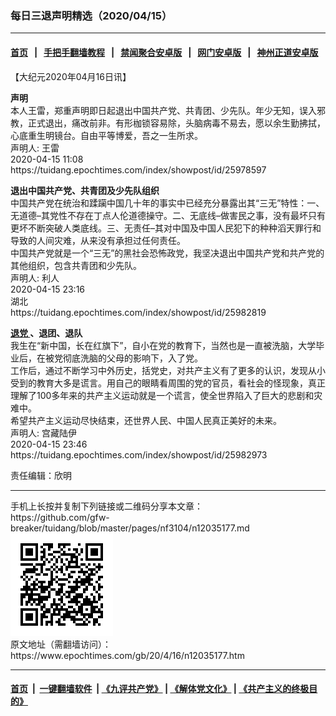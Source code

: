 ### 每日三退声明精选（2020/04/15）
------------------------

#### [首页](https://github.com/gfw-breaker/banned-news1/blob/master/README.md) &nbsp;&nbsp;|&nbsp;&nbsp; [手把手翻墙教程](https://github.com/gfw-breaker/guides/wiki) &nbsp;&nbsp;|&nbsp;&nbsp; [禁闻聚合安卓版](https://github.com/gfw-breaker/bn-android) &nbsp;&nbsp;|&nbsp;&nbsp; [网门安卓版](https://github.com/oGate2/oGate) &nbsp;&nbsp;|&nbsp;&nbsp; [神州正道安卓版](https://github.com/SzzdOgate/update) 



<div class="post_content" id="artbody" itemprop="articleBody">
 <!-- article content begin -->
 <p>
  【大纪元2020年04月16日讯】
 </p>
 <p>
  <strong>
   声明
  </strong>
  <br/>
  本人王雷，郑重声明即日起退出中国共产党、共青团、少先队。年少无知，误入邪教，正式退出，痛改前非。有形枷锁容易除，头脑病毒不易去，愿以余生勤拂拭，心底重生明镜台。自由平等博爱，吾之一生所求。
  <br/>
  声明人: 王雷
  <br/>
  2020-04-15 11:08
  <br/>
  https://tuidang.epochtimes.com/index/showpost/id/25978597
 </p>
 <p>
  <strong>
   退出中国共产党、共青团及少先队组织
  </strong>
  <br/>
  中国共产党在统治和蹂躏中国几十年的事实中已经充分暴露出其“三无”特性：一、无道德–其党性不存在丁点人伦道德操守。二、无底线–做害民之事，没有最坏只有更坏不断突破人类底线。三、无责任–其对中国及中国人民犯下的种种滔天罪行和导致的人间灾难，从来没有承担过任何责任。
  <br/>
  中国共产党就是一个“三无”的黑社会恐怖政党，我坚决退出中国共产党和共产党的其他组织，包含共青团和少先队。
  <br/>
  声明人: 利人
  <br/>
  2020-04-15 23:16
  <br/>
  湖北
  <br/>
  https://tuidang.epochtimes.com/index/showpost/id/25982819
 </p>
 <p>
  <strong>
   <a href="https://www.epochtimes.com/gb/tag/%E9%80%80%E5%85%9A.html">
    退党
   </a>
   、退团、退队
  </strong>
  <br/>
  我生在“新中国，长在红旗下”，自小在党的教育下，当然也是一直被洗脑，大学毕业后，在被党彻底洗脑的父母的影响下，入了党。
  <br/>
  工作后，通过不断学习中外历史，括党史，对共产主义有了更多的认识，发现从小受到的教育大多是谎言。用自己的眼睛看周围的党的官员，看社会的怪现象，真正理解了100多年来的共产主义运动就是一个谎言，使全世界陷入了巨大的悲剧和灾难中。
  <br/>
  希望共产主义运动尽快结束，还世界人民、中国人民真正美好的未来。
  <br/>
  声明人: 宫藏陆伊
  <br/>
  2020-04-15 23:46
  <br/>
  https://tuidang.epochtimes.com/index/showpost/id/25982973
 </p>
 <p>
  责任编辑：欣明
 </p>
 <!-- article content end -->
 <div id="below_article_ad">
 </div>
</div>

<hr/>
手机上长按并复制下列链接或二维码分享本文章：<br/>
https://github.com/gfw-breaker/tuidang/blob/master/pages/nf3104/n12035177.md <br/>
<a href='https://github.com/gfw-breaker/tuidang/blob/master/pages/nf3104/n12035177.md'><img src='https://github.com/gfw-breaker/tuidang/blob/master/pages/nf3104/n12035177.md.png'/></a> <br/>
原文地址（需翻墙访问）：https://www.epochtimes.com/gb/20/4/16/n12035177.htm


------------------------
#### [首页](https://github.com/gfw-breaker/banned-news/blob/master/README.md) &nbsp;|&nbsp; [一键翻墙软件](https://github.com/gfw-breaker/nogfw/blob/master/README.md) &nbsp;| [《九评共产党》](https://github.com/gfw-breaker/9ping.md/blob/master/README.md#九评之一评共产党是什么) | [《解体党文化》](https://github.com/gfw-breaker/jtdwh.md/blob/master/README.md) | [《共产主义的终极目的》](https://github.com/gfw-breaker/gczydzjmd.md/blob/master/README.md)


<img src='http://gfw-breaker.win/tuidang/pages/nf3104/n12035177.md' width='0px' height='0px'/>